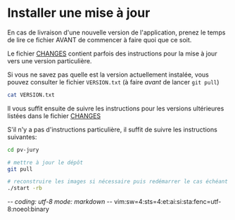 # Installer une mise à jour

En cas de livraison d'une nouvelle version de l'application, prenez le temps de
lire ce fichier AVANT de commencer à faire quoi que ce soit.

Le fichier [CHANGES](CHANGES.md) contient parfois des instructions pour la mise
à jour vers une version particulière.

Si vous ne savez pas quelle est la version actuellement instalée, vous pouvez
consulter le fichier `VERSION.txt` (à faire *avant* de lancer `git pull`)
~~~sh
cat VERSION.txt
~~~

Il vous suffit ensuite de suivre les instructions pour les versions ultérieures
listées dans le fichier [CHANGES](CHANGES.md)

S'il n'y a pas d'instructions particulière, il suffit de suivre les instructions
suivantes:
~~~sh
cd pv-jury

# mettre à jour le dépôt
git pull

# reconstruire les images si nécessaire puis redémarrer le cas échéant
./start -rb
~~~

-*- coding: utf-8 mode: markdown -*- vim:sw=4:sts=4:et:ai:si:sta:fenc=utf-8:noeol:binary